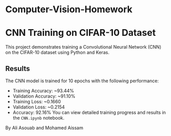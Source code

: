 # Computer-Vision-Homework

# CNN Training on CIFAR-10 Dataset

This project demonstrates training a Convolutional Neural Network (CNN) on the CIFAR-10 dataset using Python and Keras. 
## Results

The CNN model is trained for 10 epochs with the following performance:

- Training Accuracy: ~93.44%
- Validation Accuracy: ~91.10%
- Training Loss: ~0.1660
- Validation Loss: ~0.2154
- Accuracy: 92.16%
You can view detailed training progress and results in the `CNN.ipynb` notebook.


By Ali Asouab and Mohamed Aissam

